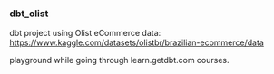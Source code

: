 ### dbt_olist

dbt project using Olist eCommerce data: https://www.kaggle.com/datasets/olistbr/brazilian-ecommerce/data

playground while going through learn.getdbt.com courses.